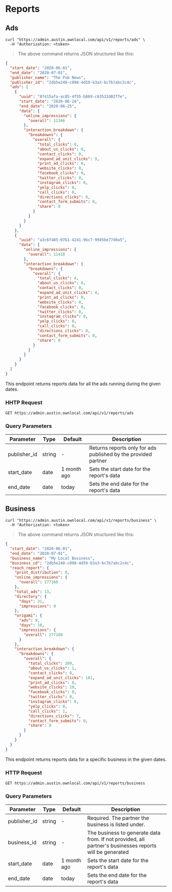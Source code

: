 # Reports

## Ads

```shell
curl "https://admin.austin.ownlocal.com/api/v1/reports/ads" \
  -H "Authorization: <token>
```

> The above command returns JSON structured like this:

```json
{
  "start_date": "2020-06-01",
  "end_date": "2020-07-01",
  "publisher_name": "The Pub News",
  "publisher_id": "2db5e240-c098-4d59-b3a3-bc7b7abc2c4c",
  "ads": [
    {
      "uuid": "87415afa-ac85-4f55-b869-c63532d02ffe",
      "start_date": "2020-06-24",
      "end_date": "2020-06-25",
      "data": {
        "online_impressions": {
          "overall": 11346
        },
        "interaction_breakdown": {
          "breakdowns": {
            "overall": {
              "total_clicks": 9,
              "about_us_clicks": 0,
              "contact_clicks": 0,
              "expand_ad_unit_clicks": 9,
              "print_ad_clicks": 0,
              "website_clicks": 0,
              "facebook_clicks": 0,
              "twitter_clicks": 0,
              "instagram_clicks": 0,
              "yelp_clicks": 0,
              "call_clicks": 0,
              "directions_clicks": 0,
              "contact_form_submits": 0,
              "share": 0
            }
          }
        }
      }
    },
    {
      "uuid": "a3c6f485-07b1-4241-9bc7-9945be77d0a5",
      "data": {
        "online_impressions": {
          "overall": 11410
        },
        "interaction_breakdown": {
          "breakdowns": {
            "overall": {
              "total_clicks": 4,
              "about_us_clicks": 0,
              "contact_clicks": 0,
              "expand_ad_unit_clicks": 4,
              "print_ad_clicks": 0,
              "website_clicks": 0,
              "facebook_clicks": 0,
              "twitter_clicks": 0,
              "instagram_clicks": 0,
              "yelp_clicks": 0,
              "call_clicks": 0,
              "directions_clicks": 0,
              "contact_form_submits": 0,
              "share": 0
            }
          }
        }
      }
    }
  ]
}
```

This endpoint returns reports data for all the ads running during the given dates.

### HHTP Request

`GET https://admin.austin.ownlocal.com/api/v1/reports/ads`

### Query Parameters

Parameter | Type | Default | Description
--- | --- | --- | ---
publisher_id | string | - | Returns reports only for ads published by the provided partner
start_date | date | 1 month ago | Sets the start date for the report's data
end_date | date | today | Sets the end date for the report's data

## Business

```shell
curl "https://admin.austin.ownlocal.com/api/v1/reports/business" \
  -H "Authorization: <token>
```

> The above command returns JSON structured like this:

```json
{
  "start_date": "2020-06-01",
  "end_date": "2020-07-01",
  "business_name": "My Local Business",
  "business_id": "2db5e240-c098-4d59-b3a3-bc7b7abc2c4c",
  "reach_report": {
    "print_distribution": 0,
    "online_impressions": {
      "overall": 277160
    },
    "total_ads": 13,
    "directory": {
      "days": 31,
      "impressions": 0
    },
    "origami": {
      "ads": 9,
      "days": 10,
      "impressions": {
        "overall": 277160
      }
    },
    "interaction_breakdown": {
      "breakdowns": {
        "overall": {
          "total_clicks": 209,
          "about_us_clicks": 1,
          "contact_clicks": 0,
          "expand_ad_unit_clicks": 181,
          "print_ad_clicks": 0,
          "website_clicks": 19,
          "facebook_clicks": 0,
          "twitter_clicks": 0,
          "instagram_clicks": 0,
          "yelp_clicks": 0,
          "call_clicks": 1,
          "directions_clicks": 7,
          "contact_form_submits": 0,
          "share": 0
        }
      }
    }
  }
}
```

This endpoint returns reports data for a specific business in the given dates.

### HTTP Request

`GET https://admin.austin.ownlocal.com/api/v1/reports/business`

### Query Parameters
Parameter | Type | Default | Description
--- | --- | --- | ---
publisher_id | string | - | Required. The partner the business is listed under.
business_id | string | - | The business to generate data from. If not provided, all partner's businesses reports will be generated
start_date | date | 1 month ago | Sets the start date for the report's data
end_date | date | today | Sets the end date for the report's data
